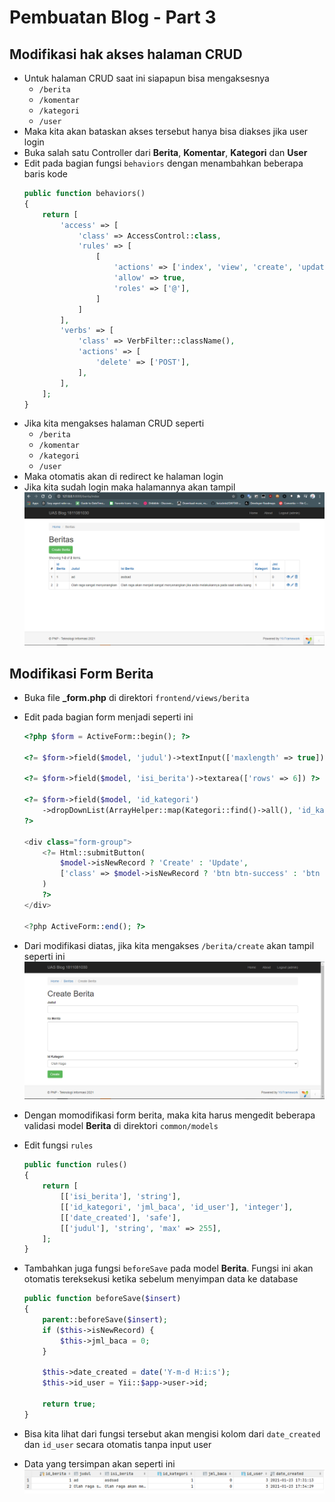 # Pembuatan Blog - Part 3

## Modifikasi hak akses halaman CRUD

-   Untuk halaman CRUD saat ini siapapun bisa mengaksesnya
    -   `/berita`
    -   `/komentar`
    -   `/kategori`
    -   `/user`
-   Maka kita akan bataskan akses tersebut hanya bisa diakses jika user login
-   Buka salah satu Controller dari **Berita**, **Komentar**, **Kategori** dan **User**
-   Edit pada bagian fungsi `behaviors` dengan menambahkan beberapa baris kode
    ```php
    public function behaviors()
    {
        return [
            'access' => [
                'class' => AccessControl::class,
                'rules' => [
                    [
                        'actions' => ['index', 'view', 'create', 'update', 'delete'],
                        'allow' => true,
                        'roles' => ['@'],
                    ]
                ]
            ],
            'verbs' => [
                'class' => VerbFilter::className(),
                'actions' => [
                    'delete' => ['POST'],
                ],
            ],
        ];
    }
    ```
-   Jika kita mengakses halaman CRUD seperti
    -   `/berita`
    -   `/komentar`
    -   `/kategori`
    -   `/user`
-   Maka otomatis akan di redirect ke halaman login
-   Jika kita sudah login maka halamannya akan tampil
    ![berita crud](img/10.PNG)

## Modifikasi Form Berita

-   Buka file **\_form.php** di direktori `frontend/views/berita`
-   Edit pada bagian form menjadi seperti ini

    ```php
    <?php $form = ActiveForm::begin(); ?>

    <?= $form->field($model, 'judul')->textInput(['maxlength' => true]) ?>

    <?= $form->field($model, 'isi_berita')->textarea(['rows' => 6]) ?>

    <?= $form->field($model, 'id_kategori')
        ->dropDownList(ArrayHelper::map(Kategori::find()->all(), 'id_kategori', 'kategori'))
    ?>

    <div class="form-group">
        <?= Html::submitButton(
            $model->isNewRecord ? 'Create' : 'Update',
            ['class' => $model->isNewRecord ? 'btn btn-success' : 'btn btn-primary']
        )
        ?>
    </div>

    <?php ActiveForm::end(); ?>
    ```

-   Dari modifikasi diatas, jika kita mengakses `/berita/create` akan tampil seperti ini
    ![form berita](img/11.PNG)
-   Dengan momodifikasi form berita, maka kita harus mengedit beberapa validasi model **Berita** di direktori `common/models`
-   Edit fungsi `rules`
    ```php
    public function rules()
    {
        return [
            [['isi_berita'], 'string'],
            [['id_kategori', 'jml_baca', 'id_user'], 'integer'],
            [['date_created'], 'safe'],
            [['judul'], 'string', 'max' => 255],
        ];
    }
    ```
-   Tambahkan juga fungsi `beforeSave` pada model **Berita**. Fungsi ini akan otomatis tereksekusi ketika sebelum menyimpan data ke database

    ```php
    public function beforeSave($insert)
    {
        parent::beforeSave($insert);
        if ($this->isNewRecord) {
            $this->jml_baca = 0;
        }

        $this->date_created = date('Y-m-d H:i:s');
        $this->id_user = Yii::$app->user->id;

        return true;
    }
    ```

-   Bisa kita lihat dari fungsi tersebut akan mengisi kolom dari `date_created` dan `id_user` secara otomatis tanpa input user
-   Data yang tersimpan akan seperti ini
    ![berita database](img/14.PNG)
